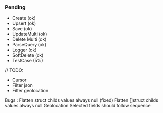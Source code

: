 ### Pending

- Create (ok)
- Upsert (ok)
- Save (ok)
- UpdateMulti (ok)
- Delete Multi (ok)
- ParseQuery (ok)
- Logger (ok)
- SoftDelete (ok)
- TestCase (5%)

// TODO:

- Cursor
- Filter json
- Filter geolocation

Bugs :
Flatten struct childs values always null (fixed)
Flatten []struct childs values always null
Geolocation
Selected fields should follow sequence
